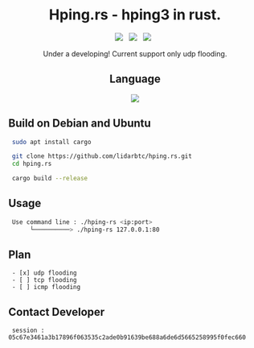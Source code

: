 <div align=center>
 
# Hping.rs - hping3 in rust.
 <p>
 <img src="https://img.shields.io/github/stars/lidarbtc/hping.rs?color=%23DF0067&style=for-the-badge"/> &nbsp;
 <img src="https://img.shields.io/github/forks/lidarbtc/hping.rs?color=%239999FF&style=for-the-badge"/> &nbsp;
 <img src="https://img.shields.io/github/license/lidarbtc/hping.rs?color=%23E8E8E8&style=for-the-badge"/> &nbsp;

Under a developing!
Current support only udp flooding.

## Language</br>

<img src="https://img.shields.io/badge/Rust-black?style=for-the-badge&logo=rust&logoColor=#E57324"/></br>

</div>

## Build on Debian and Ubuntu

```sh
 sudo apt install cargo

 git clone https://github.com/lidarbtc/hping.rs.git
 cd hping.rs

 cargo build --release
```

## Usage

```sh
 Use command line : ./hping-rs <ip:port>
      └──────────> ./hping-rs 127.0.0.1:80
```

## Plan

```
 - [x] udp flooding
 - [ ] tcp flooding
 - [ ] icmp flooding
```

## Contact Developer

```
 session : 05c67e3461a3b17896f063535c2ade0b91639be688a6de6d5665258995f0fec660
```

